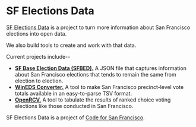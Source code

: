 # SF Elections Data

[SF Elections Data][sf_elections_data] is a project to turn more information
about San Francisco elections into open data.

We also build tools to create and work with that data.

Current projects include--

* [**SF Base Election Data (SFBED).**][SFBED] A JSON file that captures
  information about San Francisco elections that tends to remain the
  same from election to election.
* [**WinEDS Converter.**][WinEDS] A tool to make San Francisco precinct-level
  vote totals available in an easy-to-parse TSV format.
* [**OpenRCV.**][OpenRCV] A tool to tabulate the results of ranked choice
  voting elections like those conducted in San Francisco.

SF Elections Data is a project of [Code for San Francisco][code_for_sf].


[code_for_sf]: http://codeforsanfrancisco.org/
[OpenRCV]: http://openrcv.org
[sf_elections_data]: http://cjerdonek.github.io/sf-elections-data/
[SFBED]: https://github.com/cjerdonek/sf-base-election-data
[WinEDS]: https://github.com/cjerdonek/wineds-converter
